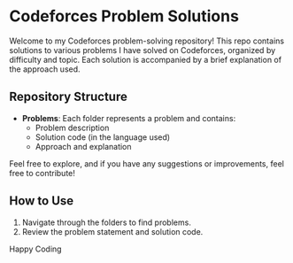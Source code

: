 # Codeforces Problem Solutions

Welcome to my Codeforces problem-solving repository! This repo contains solutions to various problems I have solved on Codeforces, organized by difficulty and topic. Each solution is accompanied by a brief explanation of the approach used.

## Repository Structure

- **Problems**: Each folder represents a problem and contains:
  - Problem description
  - Solution code (in the language used)
  - Approach and explanation

Feel free to explore, and if you have any suggestions or improvements, feel free to contribute!

## How to Use

1. Navigate through the folders to find problems.
2. Review the problem statement and solution code.


Happy Coding
